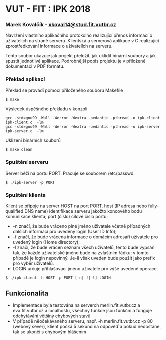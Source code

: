# VUT - FIT : IPK 2018
### Marek Kovalčík - xkoval14@stud.fit.vutbr.cz

Navržení vlastního aplikačního protokolho realizující přenos informací o uživatelích na straně serveru.
Klientská a serverová aplikace v C realizující zprostředkování informace o uživatelích na serveru.

Tento soubor ukazuje jak projekt přeložit, jak uklidit binární soubory a jak spustit jednotlivé aplikace. Podrobnější popis projektu je v přiložené dokumentaci v PDF formátu.

### Překlad aplikací
Překlad se provádí pomocí přiloženého souboru Makefile
```
$ make
```
Výsledek úspěšného překladu v konzoli

```
gcc -std=gnu99 -Wall -Werror -Wextra -pedantic -pthread -o ipk-client ipk-client.c  -lm
gcc -std=gnu99 -Wall -Werror -Wextra -pedantic -pthread -o ipk-server ipk-server.c  -lm
```
Uklizení binárních souborů
```
$ make clean
```

### Spuštění serveru

Server běží na portu PORT. Pracuje se souborem /etc/passwd.
```
$ ./ipk-server -p PORT
```

### Spuštění klienta

Klient se připoje na server HOST na port PORT. 
host (IP adresa nebo fully-qualified DNS name) identifikace serveru jakožto koncového bodu komunikace klienta;
port (číslo) cílové číslo portu;
+ -n značí, že bude vráceno plné jméno uživatele včetně případných dalších informací pro uvedený login (User ID Info);
+ -f značí, že bude vrácena informace o domácím adresáři uživatele pro uvedený login (Home directory);
+ -l značí, že bude vrácen seznam všech uživatelů, tento bude vypsán tak, že každé uživatelské jméno bude na zvláštním řádku; v tomto případě je login nepovinný. Je-li však uveden bude použit jako prefix pro výběr uživatelů.
+ LOGIN určuje přihlašovací jméno uživatele pro výše uvedené operace. 
```
$ ./ipk-client -h HOST -p PORT [-n|-f|-l] LOGIN
```

## Funkcionalita

+ Implementace byla testována na serverch merlin.fit.vutbr.cz a eva.fit.vutbr.cz a localhostu, všechny funkce jsou funkční a funguje odchytávání většiny chybových stavů
+ V případě něočekávaného serveru, např. -h merlin.fit.vutbr.cz -p 80 (webový sever), klient počká 5 sekund na odpověď a pokud nedostane, tak se ukončí s chybovým hlášením 

